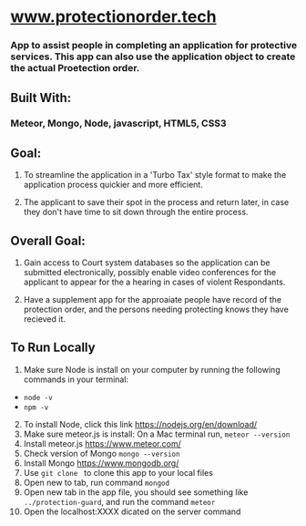 # www.protectionorder.tech
### App to assist people in completing an application for protective services. This app can also use the application object to create the actual Proetection order.

## Built With:
### Meteor, Mongo, Node, javascript, HTML5, CSS3

## Goal:
1. To streamline the application in a 'Turbo Tax' style format to make the application process quickier and more efficient. 

2. The applicant to save their spot in the process and return later, in case they don't have time to sit down through the entire process.

## Overall Goal:
1. Gain access to Court system databases so the application can be submitted electronically, possibly enable video conferences for the applicant to appear for the a hearing in cases of violent Respondants.

2. Have a supplement app for the approaiate people have record of the protection order, and the persons needing protecting knows they have recieved it.

## To Run Locally
1. Make sure Node is install on your computer by running the following commands in your terminal:
  * `` node -v ``
  * `` npm -v ``
2. To install Node, click this link <https://nodejs.org/en/download/>
3. Make sure meteor.js is install: On a Mac terminal run, ``meteor --version``
4. Install meteor.js <https://www.meteor.com/>
5. Check version of Mongo ``mongo --version``
6. Install Mongo <https://www.mongodb.org/>
7. Use ``git clone `` to clone this app to your local files
8. Open new to tab, run command ``mongod``
9. Open new tab in the app file, you should see something like ``../protection-guard``, and run the command ``meteor``
10. Open the localhost:XXXX dicated on the server command
